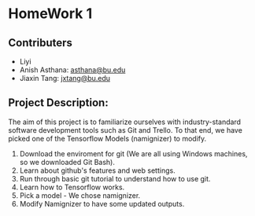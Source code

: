 # HomeWork 1
## Contributers
* Liyi
* Anish Asthana: <asthana@bu.edu>
* Jiaxin Tang: <jxtang@bu.edu>

## Project Description:
The aim of this project is to familiarize ourselves with industry-standard software development tools such as Git and Trello. To that end, we have picked one of the Tensorflow Models (namignizer) to modify.
1. Download the enviroment for git (We are all using Windows machines, so we downloaded Git Bash).
2. Learn about github's features and web settings.
3. Run through basic git tutorial to understand how to use git.
4. Learn how to Tensorflow works.
5. Pick a model - We chose namignizer.
6. Modify Namignizer to have some updated outputs. 
